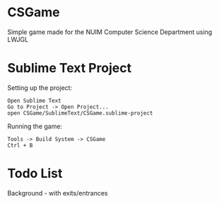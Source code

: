 CSGame
======

Simple game made for the NUIM Computer Science Department using LWJGL 

Sublime Text Project
====================

Setting up the project:

	Open Sublime Text
	Go to Project -> Open Project...
	open CSGame/SublimeText/CSGame.sublime-project

Running the game:

	Tools -> Build System -> CSGame
	Ctrl + B

Todo List
=========

Background - with exits/entrances
